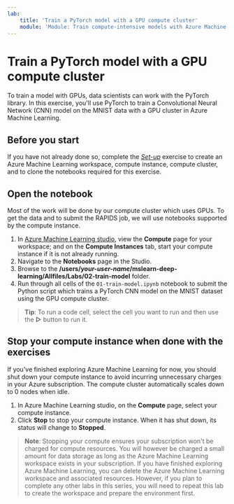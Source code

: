 ```yaml
---
lab:
    title: 'Train a PyTorch model with a GPU compute cluster'
    module: 'Module: Train compute-intensive models with Azure Machine Learning'
---
```


# Train a PyTorch model with a GPU compute cluster

To train a model with GPUs, data scientists can work with the PyTorch library. In this exercise, you'll use PyTorch to train a Convolutional Neural Network (CNN) model on the MNIST data with a GPU cluster in Azure Machine Learning.

## Before you start

If you have not already done so, complete the *[Set-up](00-set-up.md)* exercise to create an Azure Machine Learning workspace, compute instance, compute cluster, and to clone the notebooks required for this exercise.

## Open the notebook

Most of the work will be done by our compute cluster which uses GPUs. To get the data and to submit the RAPIDS job, we will use notebooks supported by the compute instance.

1. In [Azure Machine Learning studio](https://ml.azure.com), view the **Compute** page for your workspace; and on the **Compute Instances** tab, start your compute instance if it is not already running.
2. Navigate to the **Notebooks** page in the Studio.
3. Browse to the **/users/*your-user-name*/mslearn-deep-learning/Allfiles/Labs/02-train-model** folder.
4. Run through all cells of the `01-train-model.ipynb` notebook to submit the Python script which trains a PyTorch CNN model on the MNIST dataset using the GPU compute cluster.

> **Tip**: To run a code cell, select the cell you want to run and then use the **&#9655;** button to run it.

## Stop your compute instance when done with the exercises

If you've finished exploring Azure Machine Learning for now, you should shut down your compute instance to avoid incurring unnecessary charges in your Azure subscription. The compute cluster automatically scales down to 0 nodes when idle.

1. In Azure Machine Learning studio, on the **Compute** page, select your compute instance.
2. Click **Stop** to stop your compute instance. When it has shut down, its status will change to **Stopped**.

> **Note**: Stopping your compute ensures your subscription won't be charged for compute resources. You will however be charged a small amount for data storage as long as the Azure Machine Learning workspace exists in your subscription. If you have finished exploring Azure Machine Learning, you can delete the Azure Machine Learning workspace and associated resources. However, if you plan to complete any other labs in this series, you will need to repeat this lab to create the workspace and prepare the environment first.
